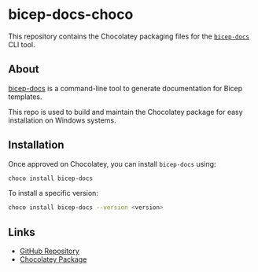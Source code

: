# bicep-docs-choco

This repository contains the Chocolatey packaging files for the [`bicep-docs`](https://github.com/christosgalano/bicep-docs) CLI tool.

## About

[bicep-docs](https://github.com/christosgalano/bicep-docs) is a command-line tool to generate documentation for Bicep templates.

This repo is used to build and maintain the Chocolatey package for easy installation on Windows systems.

## Installation

Once approved on Chocolatey, you can install `bicep-docs` using:

```bash
choco install bicep-docs
```

To install a specific version:

```bash
choco install bicep-docs --version <version>
```

## Links

- [GitHub Repository](https://github.com/christosgalano/bicep-docs)
- [Chocolatey Package](https://community.chocolatey.org/packages/bicep-docs)
